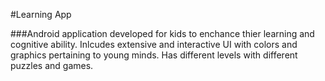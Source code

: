#Learning App

###Android application developed for kids to enchance thier learning and cognitive ability.
						Inlcudes extensive and interactive UI with colors and graphics pertaining to young minds.
						Has different levels with different puzzles and games.
